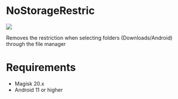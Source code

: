 # NoStorageRestric

![](https://i.imgur.com/Z7VH0Li.jpg)

Removes the restriction when selecting folders (Downloads/Android) through the file manager 

# Requirements
- Magisk 20.x
- Android 11 or higher
